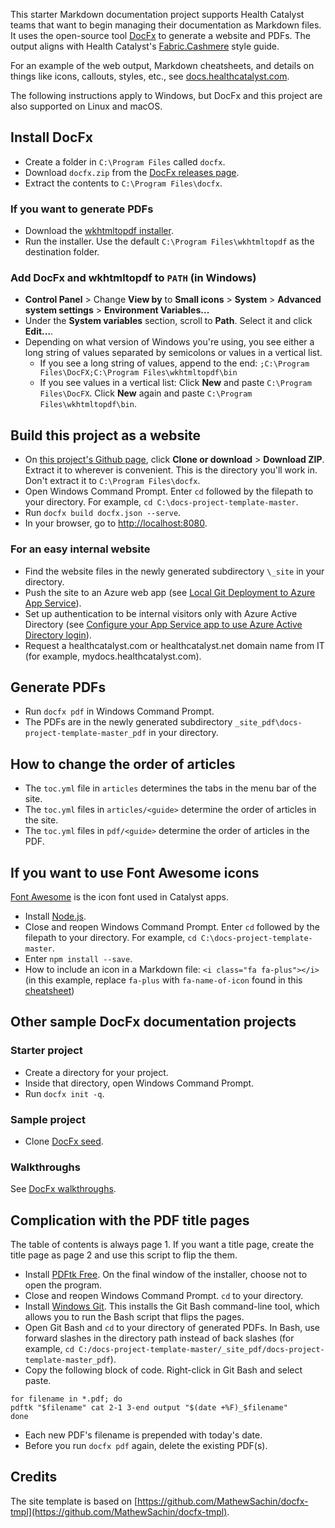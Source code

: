 This starter Markdown documentation project supports Health Catalyst teams that want to begin managing their documentation as Markdown files. It uses the open-source tool [DocFx](https://dotnet.github.io/docfx) to generate a website and PDFs. The output aligns with Health Catalyst's [Fabric.Cashmere](https://github.com/HealthCatalyst/Fabric.Cashmere) style guide.

For an example of the web output, Markdown cheatsheets, and details on things like icons, callouts, styles, etc., see [docs.healthcatalyst.com](https://docs.healthcatalyst.com).

The following instructions apply to Windows, but DocFx and this project are also supported on Linux and macOS.

## Install DocFx
- Create a folder in `C:\Program Files` called `docfx`.
- Download `docfx.zip` from the [DocFx releases page](https://github.com/dotnet/docfx/releases/latest).
- Extract the contents to `C:\Program Files\docfx`.

### If you want to generate PDFs
- Download the [wkhtmltopdf installer](https://wkhtmltopdf.org/downloads.html).
- Run the installer. Use the default `C:\Program Files\wkhtmltopdf` as the destination folder.

### Add DocFx and wkhtmltopdf to `PATH` (in Windows)
- **Control Panel** > Change **View by** to **Small icons** > **System** > **Advanced system settings** > **Environment Variables...**
- Under the **System variables** section, scroll to **Path**. Select it and click **Edit...**.
- Depending on what version of Windows you're using, you see either a long string of values separated by semicolons or values in a vertical list.
  - If you see a long string of values, append to the end: `;C:\Program Files\DocFX;C:\Program Files\wkhtmltopdf\bin`
  - If you see values in a vertical list: Click **New** and paste `C:\Program Files\DocFX`. Click **New** again and paste `C:\Program Files\wkhtmltopdf\bin`.

## Build this project as a website
- On [this project's Github page](https://github.com/HealthCatalyst/docs-project-template), click **Clone or download** > **Download ZIP**. Extract it to wherever is convenient. This is the directory you'll work in. Don't extract it to `C:\Program Files\docfx`. 
- Open Windows Command Prompt. Enter `cd` followed by the filepath to your directory. For example, `cd C:\docs-project-template-master`.
- Run `docfx build docfx.json --serve`.
- In your browser, go to [http://localhost:8080](http://localhost:8080).

### For an easy internal website
- Find the website files in the newly generated subdirectory `\_site` in your directory.
- Push the site to an Azure web app (see [Local Git Deployment to Azure App Service](https://docs.microsoft.com/en-us/azure/app-service/app-service-deploy-local-git)).
- Set up authentication to be internal visitors only with Azure Active Directory (see [Configure your App Service app to use Azure Active Directory login](https://docs.microsoft.com/en-us/azure/app-service/app-service-mobile-how-to-configure-active-directory-authentication)).
- Request a healthcatalyst.com or healthcatalyst.net domain name from IT (for example, mydocs.healthcatalyst.com).

## Generate PDFs
- Run `docfx pdf` in Windows Command Prompt.
- The PDFs are in the newly generated subdirectory `_site_pdf\docs-project-template-master_pdf` in your directory.

## How to change the order of articles
- The `toc.yml` file in `articles` determines the tabs in the menu bar of the site.
- The `toc.yml` files in `articles/<guide>` determine the order of articles in the site.
- The `toc.yml` files in `pdf/<guide>` determine the order of articles in the PDF.

## If you want to use Font Awesome icons
[Font Awesome](https://fontawesome.com) is the icon font used in Catalyst apps.
- Install [Node.js](https://nodejs.org).
- Close and reopen Windows Command Prompt. Enter `cd` followed by the filepath to your directory. For example, `cd C:\docs-project-template-master`.
- Enter `npm install --save`.
- How to include an icon in a Markdown file: `<i class="fa fa-plus"></i>` (in this example, replace `fa-plus` with `fa-name-of-icon` found in this [cheatsheet](https://fontawesome.com/cheatsheet))

## Other sample DocFx documentation projects
### Starter project
- Create a directory for your project.
- Inside that directory, open Windows Command Prompt.
- Run `docfx init -q`.

### Sample project
- Clone [DocFx seed](https://github.com/docascode/docfx-seed).

### Walkthroughs
See [DocFx walkthroughs](https://dotnet.github.io/docfx/tutorial/walkthrough/walkthrough_overview.html).

## Complication with the PDF title pages
The table of contents is always page 1. If you want a title page, create the title page as page 2 and use this script to flip the them.
- Install [PDFtk Free](https://www.pdflabs.com/tools/pdftk-the-pdf-toolkit). On the final window of the installer, choose not to open the program.
- Close and reopen Windows Command Prompt. `cd` to your directory.
- Install [Windows Git](https://git-scm.com/download). This installs the Git Bash command-line tool, which allows you to run the Bash script that flips the pages.
- Open Git Bash and `cd` to your directory of generated PDFs. In Bash, use forward slashes in the directory path instead of back slashes (for example, `cd C:/docs-project-template-master/_site_pdf/docs-project-template-master_pdf`).
- Copy the following block of code. Right-click in Git Bash and select paste.
```
for filename in *.pdf; do
pdftk "$filename" cat 2-1 3-end output "$(date +%F)_$filename"
done
```
- Each new PDF's filename is prepended with today's date.
- Before you run `docfx pdf` again, delete the existing PDF(s).

## Credits
The site template is based on [https://github.com/MathewSachin/docfx-tmpl](https://github.com/MathewSachin/docfx-tmpl).